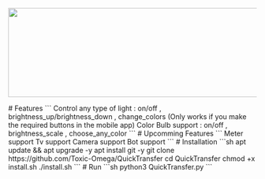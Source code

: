 <p align="center">
  <img width="1030" height="181" src="https://github.com/Toxic-Omega/SwitchbotPcApp/blob/master/title.png">
</p>
# Features
```
Control any type of light : on/off , brightness_up/brightness_down , change_colors (Only works if you make the required buttons in the mobile app)
Color Bulb support : on/off , brightness_scale , choose_any_color
```
# Upcomming Features
```
Meter support
Tv support
Camera support
Bot support
```
# Installation
```sh
apt update && apt upgrade -y
apt install git -y
git clone https://github.com/Toxic-Omega/QuickTransfer
cd QuickTransfer
chmod +x install.sh
./install.sh
```
# Run
```sh
python3 QuickTransfer.py
```
